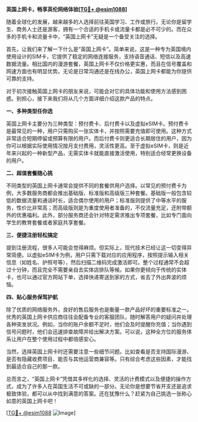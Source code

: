 **英国上网卡，畅享英伦网络体验[[TG💪+ @esim1088](https://t.me/s/esim1088)]**

随着全球化的发展，越来越多的人选择前往英国学习、工作或旅行。无论你是留学生、商务人士还是游客，拥有一个合适的手机卡或流量卡都是必不可少的。而在众多的手机卡和流量卡中，“英国上网卡”无疑是一个备受关注的选择。

首先，让我们来了解一下什么是“英国上网卡”。简单来说，这是一种专为英国境内使用设计的SIM卡，它提供了稳定的网络连接服务，支持语音通话、短信以及高速数据流量。相比国内的漫游套餐，英国上网卡不仅价格更实惠，而且在信号覆盖和网速方面也有明显优势。无论是日常沟通还是在线办公，英国上网卡都能为你提供可靠的支持。

对于初次接触英国上网卡的朋友来说，可能会对它的具体功能和使用方法感到困惑。别担心，接下来我们将从几个方面详细介绍这款产品的特点。

**一、多种类型任你选**

英国上网卡主要分为三种类型：预付费卡、后付费卡以及虚拟eSIM卡。预付费卡是最常见的一种，用户只需购买一张实体卡，并按照需要充值即可使用。这种方式非常适合短期停留或预算有限的用户。而后付费卡则更适合长期居住的用户，因为你可以根据实际使用情况按月支付费用，灵活性更高。至于虚拟eSIM卡，则是近年来兴起的一种新型产品，无需实体卡就能直接激活使用，特别适合经常更换设备的用户。

**二、超值套餐随心挑**

不同类型的英国上网卡通常会提供不同的套餐供用户选择。以常见的预付费卡为例，大多数服务商都会推出基础版、标准版和高级版三种套餐。基础版一般包含较低的数据流量和通话时长，适合偶尔使用的用户；标准版则提供了中等水平的服务，性价比非常高；而高级版则是为重度使用者准备的，不仅流量充足，还附带额外的优惠福利。此外，部分服务商还会针对特定需求推出专项套餐，比如专门面向学生的教育套餐或者家庭共享套餐。

**三、便捷注册轻松搞定**

提到注册流程，很多人可能会觉得麻烦。但实际上，现代技术已经让这一切变得异常简便。以虚拟eSIM卡为例，用户只需下载对应的应用程序，按照提示输入相关信息（如姓名、护照号等），然后扫描二维码完成激活即可。整个过程通常不会超过十分钟，而且完全不需要亲自去实体店排队等候。如果你更倾向于传统的实体卡，也可以通过官方网站下单，选择快递寄送到家的方式，省去了外出奔波的烦恼。

**四、贴心服务保驾护航**

除了优质的网络服务外，良好的售后服务也是衡量一款产品好坏的重要标准之一。优秀的英国上网卡供应商往往会配备专业的客服团队，随时解答用户的疑问并处理各种突发状况。例如，当你的账户余额不足时，他们会及时提醒你充值；当你遇到信号问题时，他们会迅速排查故障并给出解决方案。可以说，这种全方位的服务体系让用户在整个使用过程中都倍感安心。

当然，选择英国上网卡时还需要注意一些细节问题。比如查看是否支持国际漫游、是否有隐藏收费项目、能否与其他运营商兼容等。只有综合考虑这些因素，才能找到最适合自己的那一款。

总而言之，“英国上网卡”凭借其多样化的选择、灵活的计费模式以及便捷的操作方式，成为了许多人在英国生活不可或缺的一部分。无论你是想要节省开支还是追求极致体验，都可以从中找到满意的答案。还在犹豫什么？赶紧为自己挑选一张称心如意的英国上网卡吧！

[[TG💪+ @esim1088](https://t.me/s/esim1088) ![Image](https://i.postimg.cc/4NQfJmqS/Snipaste-2025-05-13-00-14-12.png)]